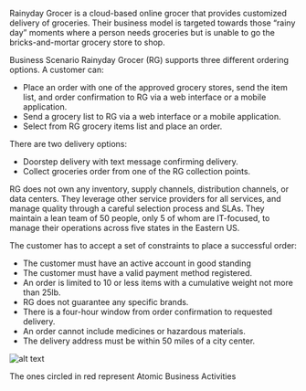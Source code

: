 Rainyday Grocer is a cloud-based online grocer that provides customized delivery of groceries. Their business model is 
targeted towards those “rainy day” moments where a person needs groceries but is unable to go the bricks-and-mortar grocery 
store to shop.

Business Scenario
Rainyday Grocer (RG) supports three different ordering options. A customer can:
* Place an order with one of the approved grocery stores, send the item list, and order confirmation to RG via a web interface 
or a mobile application.
* Send a grocery list to RG via a web interface or a mobile application.
* Select from RG grocery items list and place an order.

There are two delivery options:
* Doorstep delivery with text message confirming delivery.
* Collect groceries order from one of the RG collection points.

RG does not own any inventory, supply channels, distribution channels, or data centers. They leverage other service providers 
for all services, and manage quality through a careful selection process and SLAs. They maintain a lean team of 50 people, 
only 5 of whom are IT-focused, to manage their operations across five states in the Eastern US.

The customer has to accept a set of constraints to place a successful order:
* The customer must have an active account in good standing 
* The customer must have a valid payment method registered.
* An order is limited to 10 or less items with a cumulative weight not more than 25lb.
* RG does not guarantee any specific brands.
* There is a four-hour window from order confirmation to requested delivery.
* An order cannot include medicines or hazardous materials.
* The delivery address must be within 50 miles of a city center.

![alt text](https://raw.githubusercontent.com/getmubarak/Microservice/master/lab12/RainyDay.png "Process Diagram")

The ones circled in red represent Atomic Business Activities 
